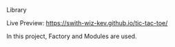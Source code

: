 Library

Live Preview: https://swith-wiz-kev.github.io/tic-tac-toe/

In this project, Factory and Modules are used.
